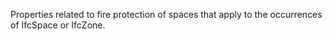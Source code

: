 ﻿Properties related to fire protection of spaces that apply to the occurrences of IfcSpace or IfcZone.